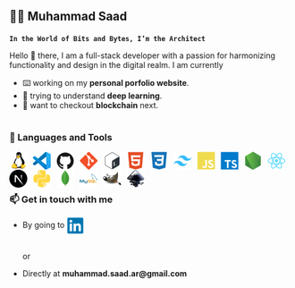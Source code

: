   ## 👨‍💻 Muhammad Saad
  
**`In the World of Bits and Bytes, I’m the Architect`** 

Hello 👋 there, I am a full-stack developer with a passion for harmonizing functionality and design in the digital realm. I am currently

<ul>
  <li> ⌨️ working on my <strong>personal porfolio website</strong>.</li>
  <li> 📖 trying to understand <strong>deep learning</strong>.</li>
  <li> 👀 want to checkout <strong>blockchain</strong> next.</li>
</ul>

#

### 🧰 Languages and Tools


<img align="left" alt="Linux" width="32px" style="padding-right:10px;" src="https://github.com/devicons/devicon/blob/v2.15.1/icons/linux/linux-original.svg" />
<img align="left" alt="VsCode" width="32px" style="padding-right:10px;" src="https://github.com/devicons/devicon/blob/v2.15.1/icons/vscode/vscode-original.svg" />
<img align="left" alt="GitHub" width="32px" style="padding-right:10px;" src="https://github.com/devicons/devicon/blob/v2.15.1/icons/github/github-original.svg" />
<img align="left" alt="Git" width="32px" style="padding-right:10px;" src="https://github.com/devicons/devicon/blob/v2.15.1/icons/git/git-original.svg" />
<img align="left" alt="Bash" width="32px" style="padding-right:10px;" src="https://github.com/devicons/devicon/blob/v2.15.1/icons/bash/bash-original.svg" />
<img align="left" alt="HTML" width="32px" style="padding-right:10px;" src="https://github.com/devicons/devicon/blob/v2.15.1/icons/html5/html5-plain.svg" />
<img align="left" alt="CSS" width="32px" style="padding-right:10px;" src="https://github.com/devicons/devicon/blob/v2.15.1/icons/css3/css3-plain.svg" />
<img align="left" alt="Tailwind" width="32px" style="padding-right:10px;" src="https://github.com/devicons/devicon/blob/v2.15.1/icons/tailwindcss/tailwindcss-plain.svg" />
<img align="left" alt="JavaScript" width="32px" style="padding-right:10px;" src="https://github.com/devicons/devicon/blob/v2.15.1/icons/javascript/javascript-plain.svg" />
<img align="left" alt="TypeScript" width="32px" style="padding-right:10px;" src="https://github.com/devicons/devicon/blob/v2.15.1/icons/typescript/typescript-plain.svg" />
<img align="left" alt="NodeJS" width="32px" style="padding-right:10px;" src="https://github.com/devicons/devicon/blob/v2.15.1/icons/nodejs/nodejs-original.svg" />
<img align="left" alt="React" width="32px" style="padding-right:10px;" src="https://github.com/devicons/devicon/blob/v2.15.1/icons/react/react-original.svg" />
<img align="left" alt="NextJs" width="32px" style="padding-right:10px;" src="https://github.com/devicons/devicon/blob/v2.15.1/icons/nextjs/nextjs-original.svg" />
<img align="left" alt="Python" width="32px" style="padding-right:10px;" src="https://github.com/devicons/devicon/blob/v2.15.1/icons/python/python-plain.svg" />
<img align="left" alt="MongoDB" width="32px" style="padding-right:10px;" src="https://github.com/devicons/devicon/blob/v2.15.1/icons/mongodb/mongodb-original.svg" />
<img align="left" alt="MySql" width="32px" style="padding-right:10px;" src="https://github.com/devicons/devicon/blob/v2.15.1/icons/mysql/mysql-original-wordmark.svg" />
<img align="left" alt="Gimp" width="32px" style="padding-right:10px;" src="https://github.com/devicons/devicon/blob/v2.15.1/icons/gimp/gimp-original.svg" />
<img align="left" alt="Inkscape" width="32px" style="padding-right:10px;" src="https://github.com/devicons/devicon/blob/v2.15.1/icons/inkscape/inkscape-original.svg" />
<br/>
<br/>

#


### 📫 Get in touch with me
<ul>

<li> By going to  
<a href="https://www.linkedin.com/in/muhammad-saad-74017525b/" target="blank"><img align="center" src="https://github.com/devicons/devicon/blob/v2.15.1/icons/linkedin/linkedin-original.svg" alt="Saad" height="30" width="30" /></a>
</li>
<br/>
<p>or<p/>
  
<li>
Directly at  <strong>muhammad.saad.ar@gmail.com</strong>  
</li>
</ul>









<!--
**Arman001/Arman001** is a ✨ _special_ ✨ repository because its `README.md` (this file) appears on your GitHub profile.

Here are some ideas to get you started:

- 🔭 I’m currently working on ...
- 🌱 I’m currently learning ...
- 👯 I’m looking to collaborate on ...
- 🤔 I’m looking for help with ...
- 💬 Ask me about ...
- 📫 How to reach me: ...
- 😄 Pronouns: ...
- ⚡ Fun fact: ...
-->
